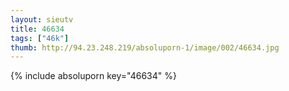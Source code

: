 ```yaml
--- 
layout: sieutv
title: 46634
tags: ["46k"]
thumb: http://94.23.248.219/absoluporn-1/image/002/46634.jpg
---
```

{% include absoluporn key="46634" %} 

